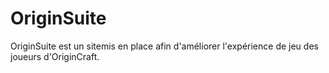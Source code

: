# OriginSuite
OriginSuite est un sitemis en place afin d'améliorer l'expérience de jeu des joueurs d'OriginCraft.
